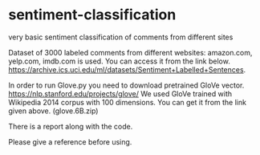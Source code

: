 # sentiment-classification
very basic sentiment classification of comments from different sites

Dataset of 3000 labeled comments from different websites: amazon.com, yelp.com, imdb.com is used. You can access it from the link below.
https://archive.ics.uci.edu/ml/datasets/Sentiment+Labelled+Sentences.

In order to run Glove.py you need to download pretrained GloVe vector.
https://nlp.stanford.edu/projects/glove/
We used GloVe trained with Wikipedia 2014 corpus with 100 dimensions.
You can get it from the link given above. (glove.6B.zip)

There is a report along with the code.

Please give a reference before using.
